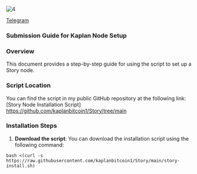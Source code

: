 ![4](https://github.com/user-attachments/assets/8a9f4d97-b30d-4be6-b8bb-cd77ad099102)

[Telegram](https://t.me/kaplangibi/)<br>


### Submission Guide for Kaplan Node Setup

### Overview
This document provides a step-by-step guide for using the script to set up a Story node. 

### Script Location
You can find the script in my public GitHub repository at the following link:
[Story Node Installation Script] https://github.com/kaplanbitcoin1/Story/tree/main

### Installation Steps
1. **Download the script**: You can download the installation script using the following command:

```
bash <(curl -s https://raw.githubusercontent.com/kaplanbitcoin1/Story/main/story-install.sh)
```
